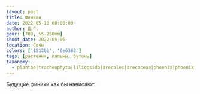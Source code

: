 ```yaml
---
layout: post
title: Финики
date: 2022-05-10 00:00:00
author: Д.Г.
gear: [70D, 55-250mm]
shoot_date: 2022-05-05
location: Сочи
colors: ['15130b', '6e6363']
tags: [растения, пальмы, бутоны]
taxonomy:
  - plantae|tracheophyta|liliopsida|arecales|arecaceae|phoenix|phoenix canariensis
---
```

Будущие финики как бы нависают.
